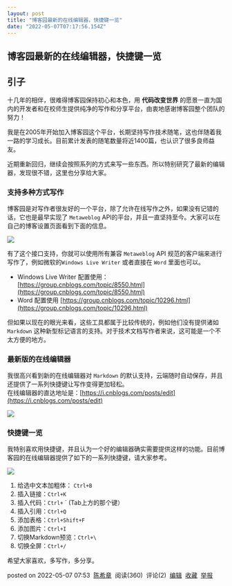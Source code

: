```yaml
---
layout: post
title: "博客园最新的在线编辑器，快捷键一览"
date: "2022-05-07T07:17:56.154Z"
---
```

博客园最新的在线编辑器，快捷键一览
-----------------

引子
--

十几年的相伴，很难得博客园保持初心和本色，用 **代码改变世界** 的愿景一直为国内的开发者和在校师生提供纯净的写作和分享平台，由衷地感谢博客园整个团队的努力！

我是在2005年开始加入博客园这个平台，长期坚持写作技术随笔，这也伴随着我一路的学习成长。目前累计发表的随笔数量将近1400篇，也认识了很多良师益友。

近期重新回归，继续会按照系列的方式来写一些东西。所以特别研究了最新的编辑器，发现很不错，这里也分享给大家。

### 支持多种方式写作

博客园是对写作者很友好的一个平台，除了允许在线写作之外，如果没有记错的话，它也是最早实现了 `Metaweblog` API的平台，并且一直坚持至今。大家可以在自己的博客设置页面看到下面的信息。

![](https://img2022.cnblogs.com/blog/9072/202205/9072-20220507073704824-1561078462.png)

有了这个接口支持，你就可以使用所有兼容 `Metaweblog` API 规范的客户端来进行写作了，例如微软的`Windows Live Writer` 或者直接在 `Word` 里面也可以。

*   Windows Live Writer 配置使用： [https://group.cnblogs.com/topic/8550.html](https://group.cnblogs.com/topic/8550.html)
*   Word 配置使用 [https://group.cnblogs.com/topic/10296.html](https://group.cnblogs.com/topic/10296.html)

但如果以现在的眼光来看，这些工具都属于比较传统的，例如他们没有提供诸如 `Markdown` 这种新型标记语言的支持。对于技术文档写作者来说，这可能是一个不太方便的地方。

### 最新版的在线编辑器

我很高兴看到新的在线编辑器对 `Markdown` 的默认支持，云端随时自动保存，并且还提供了一系列快捷键让写作变得更加轻松。  
在线编辑器的直达地址是：[https://i.cnblogs.com/posts/edit](https://i.cnblogs.com/posts/edit)

![](https://img2022.cnblogs.com/blog/9072/202205/9072-20220507074749451-225202291.png)

### 快捷键一览

我特别喜欢用快捷键，并且认为一个好的编辑器确实需要提供这样的功能。目前博客园的在线编辑器提供了如下的一系列快捷键，请大家参考。

![](https://img2022.cnblogs.com/blog/9072/202205/9072-20220507072407738-1673816111.png)

1.  给选中文本加粗体： `Ctrl+B`
2.  插入链接：`Ctrl+K`
3.  插入代码：`Ctrl+` \` (Tab上方的那个键）
4.  插入引用：`Ctrl+Q`
5.  添加表格：`Ctrl+Shift+F`
6.  添加图片：`Ctrl+I`
7.  切换Markdown预览：`Ctrl+\`
8.  切换全屏：`Ctrl+/`

希望大家喜欢，多写作，多分享。

posted on 2022-05-07 07:53  [陈希章](https://www.cnblogs.com/chenxizhang/)  阅读(360)  评论(2)  [编辑](https://i.cnblogs.com/EditPosts.aspx?postid=16240968)  [收藏](javascript:void(0))  [举报](javascript:void(0))